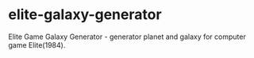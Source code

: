 # elite-galaxy-generator
Elite Game Galaxy Generator - generator planet and galaxy for computer game Elite(1984).
